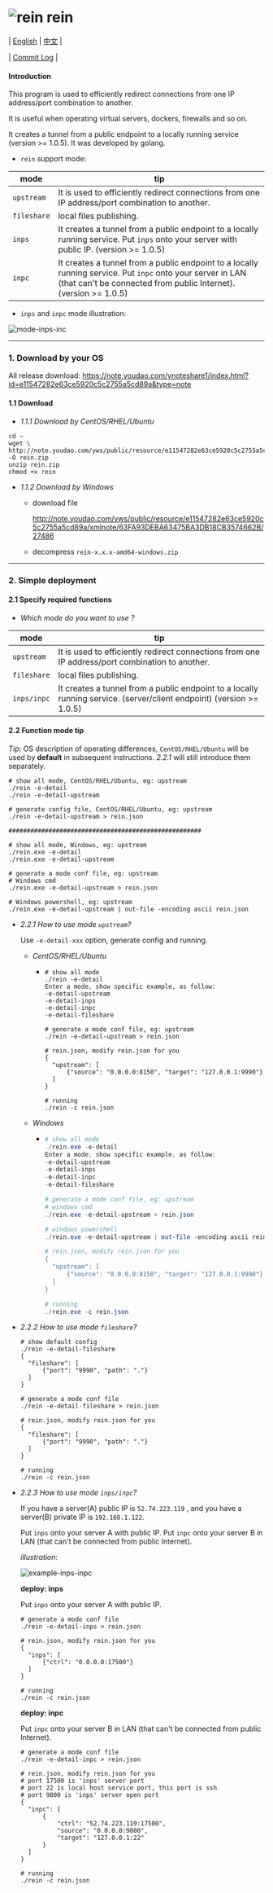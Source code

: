 # ![rein](https://note.youdao.com/yws/public/resource/8bd89fcf7e10c7a878881b71865dcae4/xmlnote/E959C106CE854D6D825AD3E77B4AEB9F/27450) rein

| [English](https://github.com/firstboot/rein/blob/master/README.md) |  [中文](https://github.com/firstboot/rein/blob/master/README_zh.md) | 

| [Commit Log](https://github.com/firstboot/rein/blob/master/README_commit_log.md) |

#### Introduction

This program is used to efficiently redirect connections from one IP address/port combination to another. 

It is useful when operating virtual servers, dockers, firewalls and so on. 

It creates a tunnel from a public endpoint to a locally running service (version >= 1.0.5). It was developed by golang.



* `rein` support mode: 

| mode        | tip                                                          |
| ----------- | ------------------------------------------------------------ |
| `upstream`  | It is used to efficiently redirect connections from one IP address/port combination to another. |
| `fileshare` | local files publishing.                                     |
| `inps` | It creates a tunnel from a public endpoint to a locally running service. Put `inps` onto your server with public IP. (version >= 1.0.5) |
| `inpc` | It creates a tunnel from a public endpoint to a locally running service. Put `inpc` onto your server in LAN (that can't be connected from public Internet). (version >= 1.0.5) |



* `inps` and `inpc`  mode illustration: 

 ![mode-inps-inc](https://note.youdao.com/yws/public/resource/8bd89fcf7e10c7a878881b71865dcae4/xmlnote/32F23E8C5AF2447BBA7C124547326B17/27445)



----



### 1. Download by your OS

All release download: https://note.youdao.com/ynoteshare1/index.html?id=e11547282e63ce5920c5c2755a5cd89a&type=note

#### 1.1 Download

* *1.1.1 Download by CentOS/RHEL/Ubuntu*

```shell
cd ~
wget \
http://note.youdao.com/yws/public/resource/e11547282e63ce5920c5c2755a5cd89a/xmlnote/18F3E51677BC41B3B1FE0F6B7DE359F5/27478 -O rein.zip
unzip rein.zip
chmod +x rein
```



* *1.1.2  Download by Windows*

  * download  file

    http://note.youdao.com/yws/public/resource/e11547282e63ce5920c5c2755a5cd89a/xmlnote/63FA93DEBA63475BA3DB18CB3574662B/27486

  * decompress `rein-x.x.x-amd64-windows.zip`



----

### 2. Simple deployment 

#### 2.1 Specify required functions

* *Which mode do you want to use ?*

| mode        | tip                                                          |
| ----------- | ------------------------------------------------------------ |
| `upstream`  | It is used to efficiently redirect connections from one IP address/port combination to another. |
| `fileshare` | local files publishing.                                      |
| `inps/inpc` | It creates a tunnel from a public endpoint to a locally running service. (server/client endpoint)  (version >= 1.0.5) |



#### 2.2 Function mode tip 

*Tip*:  OS description of operating differences, `CentOS/RHEL/Ubuntu` will be used by **default** in subsequent instructions.  *2.2.1* will still introduce them separately.

```shell
# show all mode, CentOS/RHEL/Ubuntu, eg: upstream
./rein -e-detail
./rein -e-detail-upstream

# generate config file, CentOS/RHEL/Ubuntu, eg: upstream
./rein -e-detail-upstream > rein.json

#####################################################

# show all mode, Windows, eg: upstream
./rein.exe -e-detail
./rein.exe -e-detail-upstream

# generate a mode conf file, eg: upstream
# Windows cmd 
./rein.exe -e-detail-upstream > rein.json

# Windows powershell, eg: upstream
./rein.exe -e-detail-upstream | out-file -encoding ascii rein.json

```



* *2.2.1 How to use mode `upstream`?*
  
  Use `-e-detail-xxx`  option, generate config and running.
  
  * *CentOS/RHEL/Ubuntu*
  
    * ```shell
      # show all mode
      ./rein -e-detail
      Enter a mode, show specific example, as follow:
      -e-detail-upstream
      -e-detail-inps
      -e-detail-inpc
      -e-detail-fileshare
      
      # generate a mode conf file, eg: upstream
      ./rein -e-detail-upstream > rein.json
      
      # rein.json, modify rein.json for you
      {
      	"upstream": [
      		{"source": "0.0.0.0:8150", "target": "127.0.0.1:9990"}
      	]
      }
      
      # running
      ./rein -c rein.json
      ```
  
  * *Windows*
  
    * ```powershell
      # show all mode
      ./rein.exe -e-detail
      Enter a mode, show specific example, as follow:
      -e-detail-upstream
      -e-detail-inps
      -e-detail-inpc
      -e-detail-fileshare
      
      # generate a mode conf file, eg: upstream
      # windows cmd 
      ./rein.exe -e-detail-upstream > rein.json
      
      # windows powershell
      ./rein.exe -e-detail-upstream | out-file -encoding ascii rein.json
      
      # rein.json, modify rein.json for you
      {
      	"upstream": [
      		{"source": "0.0.0.0:8150", "target": "127.0.0.1:9990"}
      	]
      }

      # running
      ./rein.exe -c rein.json
      ```
  
  
  
* *2.2.2 How to use mode `fileshare`?*

  ```shell
  # show default config
  ./rein -e-detail-fileshare
  {
  	"fileshare": [
  		{"port": "9990", "path": "."}
  	]
  }
  
  # generate a mode conf file
  ./rein -e-detail-fileshare > rein.json
  
  # rein.json, modify rein.json for you
  {
  	"fileshare": [
  		{"port": "9990", "path": "."}
  	]
  }
  
  # running
  ./rein -c rein.json
  ```

  

* *2.2.3 How to use mode `inps/inpc`?*

  If you have a server(A) public IP is `52.74.223.119` ,  and you have a server(B) private IP is `192.168.1.122`.

  Put `inps` onto your server A with public IP. Put `inpc` onto your server B in LAN (that can't be connected from public Internet). 

  *illustration*:

  ![example-inps-inpc](https://note.youdao.com/yws/public/resource/8bd89fcf7e10c7a878881b71865dcae4/xmlnote/877F17E2DC6C478892E82AD9BB29C0B2/27498)

  

  **deploy: inps**

  Put `inps` onto your server A with public IP.

  ```shell
  # generate a mode conf file
  ./rein -e-detail-inps > rein.json
  
  # rein.json, modify rein.json for you
  {
  	"inps": [
  		{"ctrl": "0.0.0.0:17500"}
  	]
  }
  
  # running
  ./rein -c rein.json
  ```

  

  **deploy: inpc**

  Put `inpc` onto your server B in LAN (that can't be connected from public Internet). 

  ```shell
  # generate a mode conf file
  ./rein -e-detail-inpc > rein.json
  
  # rein.json, modify rein.json for you
  # port 17500 is 'inps' server port
  # port 22 is local host service port, this port is ssh
  # port 9800 is 'inps' server open port
  {
  	"inpc": [
  		{
  			"ctrl": "52.74.223.119:17500",
  			"source": "0.0.0.0:9800",
  			"target": "127.0.0.1:22"
  		}
  	]
  }
  
  # running
  ./rein -c rein.json
  ```

  